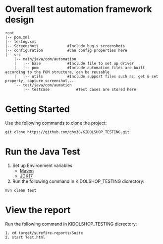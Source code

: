# Overall test automation framework design
```
root
|-- pom.xml
|-- testng.xml
|-- Screenshots				#Include bug's screenshots
|-- configuration			#Can config properties here
|-- src
    |-- main/java/com/automation	
    |   |-- base			#Include file to set up driver
    |   |-- pom				#Include automation files are built according to the POM structure, can be reusable
    |   |-- utils			#Include support files such as: get & set property, capture screenshot,... 
    `-- test/java/com/aumation
        |-- testcase			#Test cases are stored here
```
# Getting Started
Use the following commands to clone the project:
```
git clone https://github.com/ghy38/KIDOLSHOP_TESTING.git
```
# Run the Java Test
1. Set up Environment variables
    - [Maven](https://maven.apache.org/download.cgi)
    - [JDK17](https://www.oracle.com/java/technologies/javase/jdk17-archive-downloads.html)
2. Run the following command in KIDOLSHOP_TESTING dicrectory:
```
mvn clean test
```
# View the report
Run the following command in KIDOLSHOP_TESTING dicrectory:
```
1. cd target/surefire-reports/Suite
2. start Test.html
```

